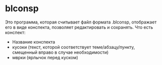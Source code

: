 # blconsp
Это программа, которая считывает файл формата .blconsp, отображает его в виде конспекта, позволяет редактировать и сохранять. Что есть конспект:
- Название конспекта
- кусоки (текст, которой соответствует теме/абзацу/пункту, смещенный вправо в случае необходимости)
- мврки (ярлычок перед куском)
